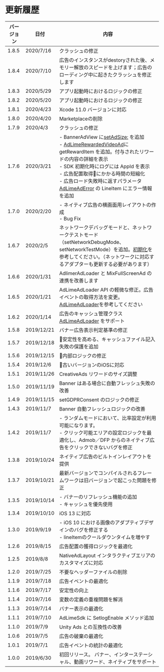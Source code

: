 # 更新履歴

| バージョン    | 日付          | 内容                                  |
| ----------- | ------------- | ------------------------------------ |
| 1.8.5       | 2020/7/16     | クラッシュの修正 |
| 1.8.4       | 2020/7/10     | 広告のインスタンスがdestoryされた後、メモリー解放のスピードを上げます；広告のローディング中に起きたクラッシュを修正します|
| 1.8.3       | 2020/5/29     | アプリ起動時におけるロジックの修正 |
| 1.8.2       | 2020/5/20     | アプリ起動時におけるロジックの修正 |
| 1.8.1       | 2020/4/23     | Xcode 11.0 バージョンに対応 |
| 1.8.0       | 2020/4/20     | Marketplaceの削除 |
| 1.7.9       | 2020/4/3      | クラッシュの修正 |
| 1.7.6       | 2020/3/21     | - BannerAdView に[setAdSize:](./banner.md) を追加 <br>- [AdLimeRewardedVideoAd](./rewarded.md)に getRewardItem を追加。付与されたリワードの内容の詳細を表示 <br>- SDK 初期化時にログには AppId を表示<br>- 広告配置取得にかかる時間の短縮化 <br>- 広告ロード失敗時に返すパラメータ [AdLimeAdError](./error.md) の LineItem にエラー情報を追加|
| 1.7.0       | 2020/2/20     | - ネイティブ広告の横画面用レイアウトの作成 <br>- Bug Fix |
| 1.6.7       | 2020/2/5      | ネットワークデバッグモードと、ネットワークテストモード（setNetworkDebugMode、setNetworkTestMode）を追加。[初期化](./init.md)を参考してください。（ネットワークに対応するアダプターも更新する必要があります）|
| 1.6.6       | 2020/1/31     | AdlimerAdLoader と MixFullScreenAd の連携を改善します|
| 1.6.5       | 2020/1/21     | AdLimeAdLoader API の軽微な修正。広告イベントの取得方法を変更。[AdLimeAdLoader](./adloader.md)を参考してください|
| 1.6.2       | 2020/1/14     | 広告のキャッシュ管理クラス [AdLimeAdLoader](./adloader.md) をサポート |
| 1.5.8       | 2019/12/21    | バナー広告表示判定基準の修正|
| 1.5.7       | 2019/12/18    | 安定性を高める、キャッシュファイル記入失敗の保護を追加|
| 1.5.6       | 2019/12/15    | 内部ロジックの修正|
| 1.5.4       | 2019/12/6     | 古いバージョンのiOSに対応|
| 1.5.1       | 2019/11/26    | CreativeAds リワードのサイズ調整|
| 1.5.0       | 2019/11/19    | Banner はある場合に自動フレッシュ失敗の改善|
| 1.4.9       | 2019/11/15    | setGDPRConsent のロジックの修正|
| 1.4.3       | 2019/11/7     | Banner 自動フレッシュロジックの改善|
| 1.4.2       | 2019/11/7     | - ランダムモードにおいて、比率設定が利用可能になります。<br> - クリック可能エリアの設定ロジックを最適化し、Admob／DFP からのネイティブ広告をクリックできないバグを修正|
| 1.3.8       | 2019/10/24    | ネイティブ広告のビルトインレイアウトを提供 |
| 1.3.7       | 2019/10/21    | 最新バージョンでコンパイルされるフレームワークは旧バージョンで起こった問題を修正 |
| 1.3.5       | 2019/10/14    | - バナーのリフレッシュ機能の追加<br>- キャッシュを優先使用 |
| 1.3.4       | 2019/10/10    | iOS 13 に対応|
| 1.3.0       | 2019/9/19     | - iOS 10 における画像のアダプティブデザインのバグを修正する<br>- lineItemのクールダウンタイムを増やす|
| 1.2.6       | 2019/8/15     | 広告配置の獲得ロジックを最適化|
| 1.2.5       | 2019/8/8      | NativeAdLayout インタラクティブエリアのカスタマイズに対応|
| 1.2.0       | 2019/7/25     | 不要なヘッダーファイルの削除|
| 1.1.9       | 2019/7/18     | 広告イベントの最適化|
| 1.1.6       | 2019/7/17     | 安定性の向上|
| 1.1.4       | 2019/7/16     | 変数の定義の重複問題を解消|
| 1.1.3       | 2019/7/14     | バナー表示の最適化|
| 1.1.1       | 2019/7/10     | AdLimeSdk に SetlogEnable メソッド追加|
| 1.1.0       | 2019/7/9      | Unity Ads との互換性の改善|
| 1.0.6       | 2019/7/5      | 広告の破棄の最適化|
| 1.0.1       | 2019/7/1      | 広告イベントの統計の最適化|
| 1.0.0       | 2019/6/30     | 初回リリース。 バナー、インターステーシャル、動画リワード、ネイティブをサポート|